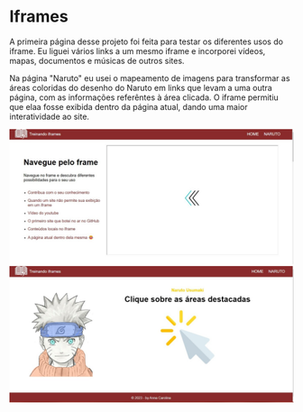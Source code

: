 # Iframes

A primeira página desse projeto foi feita para testar os diferentes usos do iframe. Eu liguei vários links a um mesmo iframe e incorporei vídeos, mapas, documentos e músicas de outros sites.

Na página "Naruto" eu usei o mapeamento de imagens para transformar as áreas coloridas do desenho do Naruto em links que levam a uma outra página, com as informações referêntes à área clicada. O iframe permitiu que elaa fosse exibida dentro da página atual, dando uma maior interatividade ao site.

<img src="./img/pagina-home.jpeg">
<img src="./img/pagina-naruto.jpeg">
